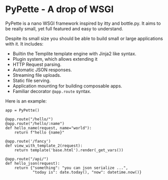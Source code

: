 PyPette - A drop of WSGI
========================

PyPette is a nano WSGI framework inspired by itty and bottle.py.
It aims to be really small, yet full featured and easy to understand.

Despite its small size you should be able to build small or large applications
with it. It includes:
 
 * Builtin the Templite template engine with Jinja2 like syntax.
 * Plugin system, which allows extending it
 * HTTP Request parsing.
 * Automatic JSON responses.
 * Streaming file uploads.
 * Static file serving.
 * Application mounting for building composable apps.
 * Familiar decorator `@app.route` syntax.

Here is an example:

```
app = PyPette()

@app.route("/hello/")
@app.route("/hello/:name")
def hello_name(request, name="world"):
    return f"hello {name}"

@app.route('/fancy')
def view_with_template_2(request):
    return template('base.html').render(_get_vars())

@app.route("/api/")
def hello_json(request):
    return {"something": "you can json serialize ...",
            "today is": date.today(), "now": datetime.now()}
```
